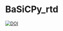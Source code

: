 # BaSiCPy_rtd
[![DOI](https://zenodo.org/badge/DOI/10.5281/zenodo.6334810.svg)](https://doi.org/10.5281/zenodo.6334810)
